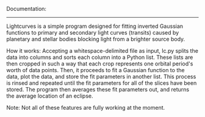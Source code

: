 Documentation: 
_______________

  Lightcurves is a simple program designed for fitting inverted Gaussian functions to 
  primary and secondary light curves (transits) caused by planetary and stellar bodies
  blocking light from a brighter source body. 
  
  How it works:
  Accepting a whitespace-delimited file as input, lc.py splits the data into columns
  and sorts each column into a Python list. These lists are then cropped in such a 
  way that each crop represents one orbital period's worth of data points. 
  Then, it proceeds to fit a Gaussian function to the data, plot the data, and store
  the fit parameters in another list. This process is rinsed and repeated until the fit 
  parameters for all of the slices have been stored. The program then averages these 
  fit parameters out, and returns the average location of an eclipse.

  Note: Not all of these features are fully working at the moment.
